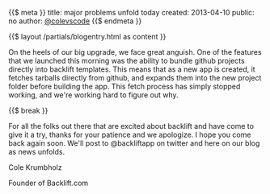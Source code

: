 {{$ meta }}
title: major problems unfold today
created: 2013-04-10
public: no
author: <a href="http://twitter.com/ColeVsCode">@colevscode</a>
{{$ endmeta }}

{{$ layout /partials/blogentry.html as content }}

On the heels of our big upgrade, we face great anguish. One of the features that we launched this morning was the ability to bundle github projects directly into backlift templates. This means that as a new app is created, it fetches tarballs directly from github, and expands them into the new project folder before building the app. This fetch process has simply stopped working, and we're working hard to figure out why. 

{{$ break }}

For all the folks out there that are excited about backlift and have come to give it a try, thanks for your patience and we apologize. I hope you come back again soon. We'll post to @backliftapp on twitter and here on our blog as news unfolds.

Cole Krumbholz

Founder of Backlift.com